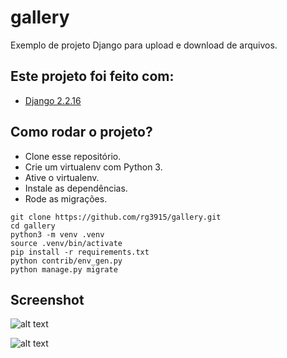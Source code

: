 # gallery

Exemplo de projeto Django para upload e download de arquivos.

## Este projeto foi feito com:

* [Django 2.2.16](https://www.djangoproject.com/)

## Como rodar o projeto?

* Clone esse repositório.
* Crie um virtualenv com Python 3.
* Ative o virtualenv.
* Instale as dependências.
* Rode as migrações.

```
git clone https://github.com/rg3915/gallery.git
cd gallery
python3 -m venv .venv
source .venv/bin/activate
pip install -r requirements.txt
python contrib/env_gen.py
python manage.py migrate
```

## Screenshot

![alt text](gallery_index.png)

![alt text](gallery_.png)